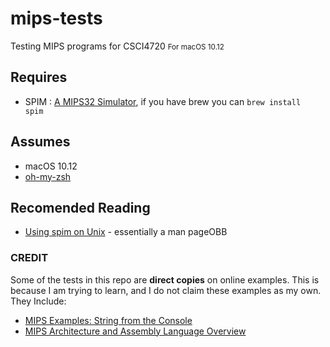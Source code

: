 # mips-tests
Testing MIPS programs for CSCI4720
<small>For macOS 10.12</small>

## Requires
* SPIM : [A MIPS32 Simulator](http://spimsimulator.sourceforge.net/), if you have brew you can <code>brew install spim</code>

## Assumes
* macOS 10.12
* [oh-my-zsh](http://ohmyz.sh/)

## Recomended Reading
* [Using spim on Unix](http://spimsimulator.sourceforge.net/spim.pdf) - essentially a man pageOBB

### CREDIT
Some of the tests in this repo are <b>direct copies</b> on online examples. This is because I am trying to learn, and I do not claim these examples as my own. They Include:

* [MIPS Examples: String from the Console](http://www.tfinley.net/notes/cps104/mips.html)
* [MIPS Architecture and Assembly Language Overview](http://logos.cs.uic.edu/366/notes/mips%20quick%20tutorial.htm)